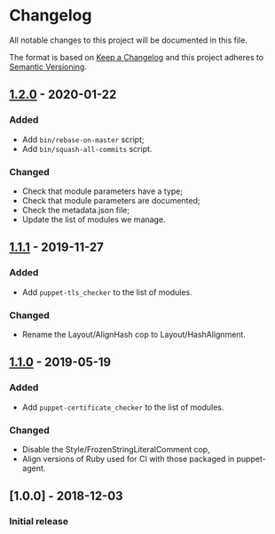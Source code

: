 # Changelog
All notable changes to this project will be documented in this file.

The format is based on [Keep a Changelog](http://keepachangelog.com/en/1.0.0/)
and this project adheres to [Semantic Versioning](http://semver.org/spec/v2.0.0.html).

## [1.2.0] - 2020-01-22
### Added
- Add `bin/rebase-on-master` script;
- Add `bin/squash-all-commits` script.

### Changed
- Check that module parameters have a type;
- Check that module parameters are documented;
- Check the metadata.json file;
- Update the list of modules we manage.

## [1.1.1] - 2019-11-27
### Added
- Add `puppet-tls_checker` to the list of modules.

### Changed
- Rename the Layout/AlignHash cop to Layout/HashAlignment.

## [1.1.0] - 2019-05-19
### Added
- Add `puppet-certificate_checker` to the list of modules.

### Changed
- Disable the Style/FrozenStringLiteralComment cop,
- Align versions of Ruby used for CI with those packaged in puppet-agent.

## [1.0.0] - 2018-12-03
### Initial release

[Unreleased]: https://github.com/opus-codium/modulesync_config/compare/1.2.1...master
[1.2.0]: https://github.com/opus-codium/modulesync_config/compare/1.1.1...1.2.0
[1.1.1]: https://github.com/opus-codium/modulesync_config/compare/1.1.0...1.1.1
[1.1.0]: https://github.com/opus-codium/modulesync_config/compare/1.0.0...1.1.0
